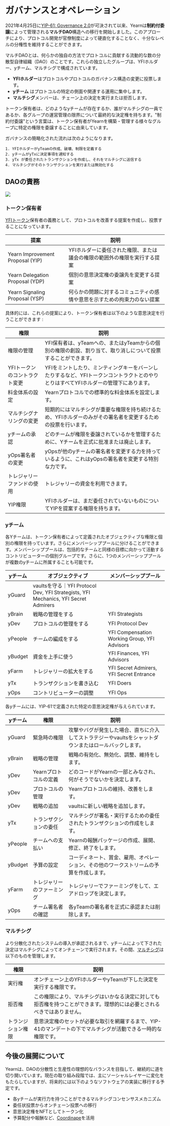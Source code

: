 # ガバナンスとオペレーション

2021年4月25日に[YIP-61: Governance 2.0](https://gov.yearn.finance/t/yip-61-governance-2-0/10460)が可決されて以来、Yearnは**制約付委譲**によって管理される**マルチDAO**構造への移行を開始しました。このアプローチにより、プロトコル開発が官僚制度によって硬直化することなく、十分なレベルの分権性を維持することができます。

マルチDAOとは、何らかの独自の方法でプロトコルに貢献する流動的な数の分散型自律組織（DAO）のことです。これらの独立したグループは、YFIホルダー、yチーム、マルチシグで構成されています。

- **YFIホルダー**はプロトコルやプロトコルのガバナンス構造の変更に投票します。
- **yチーム** はプロトコルの特定の側面や関連する運用に集中します。
- **マルチシグ**メンバーは、チェーン上の決定を実行または拒否します。

トークン保有者は、どのようなyチームが存在するか、誰がマルチシグの一員であるか、各グループの運営管理の限界について最終的な決定権を持ちます。"制約付委譲"という言葉は、トークン保有者がYearnを構築・管理する様々なグループに特定の権限を委譲することに由来しています。

ガバナンスの簡略化された流れは次のようになります。

    1. YFIホルダーがyTeamの作成、破壊、制限を定義する 
    2. yチームがyTxに決定事項を通知する 
    3. yTx が委任されたトランザクションを作成し、それをマルチシグに送信する 
    4. マルチシグがそのトランザクションを実行または無効化する


## DAOの責務

![](https://i.imgur.com/IDysF5O.png)

### トークン保有者

[YFIトークン](https://docs.yearn.finance/governance/yfi)保有者の義務として、プロトコルを改善する提案を作成し、投票することになっています。

| 提案 | 説明 |
|-----------|--------------|
|Yearn Improvement Proposal (YIP)|YFIホルダーに委任された権限、または議会の権限の範囲外の権限を実行する提案|
|Yearn Delegation Proposal (YDP)|個別の意思決定権の委譲先を変更する提案|
|Yearn Signaling Proposal (YSP)|何らかの問題に対するコミュニティの感情や意思を示すための拘束力のない提案|

具体的には、これらの提案により、トークン保有者は以下のような意思決定を行うことができます : 

| 権限 | 説明 |
|-------|-------------|
|権限の管理|YFI保有者は、yTeamへの、またはyTeamからの個別の権限の創設、割り当て、取り消しについて投票することができます。|
|YFIトークンのコントラクト変更|YFIをミントしたり、ミンティングキーをバーンしたりするなど、YFIトークンコントラクトとのやりとりはすべてYFIホルダーの管理下にあります。|
|料金体系の設定|Yearnプロトコルでの標準的な料金体系を設定します。|
|マルチシグナリングの変更|短期的にはマルチシグが重要な権限を持ち続けるため、YFIホルダーのみがその署名者を変更するための投票を行います。|
|yチームの承認|どのチームが権限を委譲されているかを管理するために、Yチームを正式に批准または廃止します。|
|yOps署名者の変更|yOpsが他のyチームの署名者を変更する力を持っているように、これはyOpsの署名者を変更する特別な力です。|
|トレジャリーファンドの使用|トレジャリーの資金を利用できます。|
|YIP権限|YFIホルダーは、まだ委任されていないものについてYIPを提案する権限を持ちます。|
### yチーム

各Yチームは、トークン保有者によって定義されたオブジェクティブな権限と個別の権限を持っています。さらにメンバーシッププールに分けることができます。メンバーシッププールは、包括的なチームと同様の目標に向かって活動するコントリビューターの個別グループです。さらに、1つのメンバーシッププールが複数のyチームに所属することも可能です。

| yチーム | オブジェクティブ | メンバーシッププール |
|-------|-----------|-----------------|
|yGuard|vaultsを守る｜YFI Protocol Dev, YFI Strategists, YFI Mechanics, YFI Secret Admirers|
|yBrain|戦略の管理をする|YFI Strategists|
|yDev|プロトコルの管理をする|YFI Protocol Dev|
|yPeople|チームの編成をする|YFI Compensation Working Group, YFI Advisors|
|yBudget|資金を上手に使う|YFI Finances, YFI Advisors|
|yFarm|トレジャリーの拡大をする|YFI Secret Admirers, YFI Secret Entrance|
|yTx|トランザクションを書き込む|YFI Doers|
|yOps|コントリビューターの調整|YFI Ops|

各yチームには、YIP-61で定義された特定の意思決定権が与えられています。

| yチーム | 権限 | 説明 |
|-------|-------|-------------|
|yGuard|緊急時の権限|攻撃やバグが発生した場合、直ちに介入してストラテジーやvaultsをシャットダウンまたはロールバックします。|
|yBrain|戦略の管理|戦略の有効化、無効化、調整、維持をします。|
|yDev|Yearnプロトコルの定義|どのコードがYearnの一部とみなされ、何がそうでないかを決定します。|
|yDev|プロトコルの管理|Yearnプロトコルの維持、改善をします。|
|yDev|戦略の追加|vaultsに新しい戦略を追加します。|
|yTx|トランザクションの委任|マルチシグが署名・実行するための委任されたトランザクションの作成をします。|
|yPeople|チームへの支払い|Yearnの報酬パッケージの作成、展開、修正、終了をします。|
|yBudget|予算の設定|コーディネート、賞金、雇用、オペレーション、その他のワークストリームの予算を作成します。|
|yFarm|トレジャリーのファーミング|トレジャリーでファーミングをして、エアドロップを決定します。|
|yOps|チーム署名者の確認|各yTeamの署名者を正式に承認または削除します。|

### マルチシグ

より分散化されたシステムの導入が承認されるまで、yチームによって下された決定はマルチシグによってオンチェーンで実行されます。その間、[マルチシグ](https://docs.yearn.finance/resources/faq#who-is-on-the-multisig)は以下のものを管理します。

| 権限 | 説明 |
|-------|-------------|
|実行権|オンチェーン上のYFIホルダーやyTeamが下した決定を実行する権限です。|
|拒否権|この権限により、マルチシグはいかなる決定に対しても拒否権を持つことができます。理想的には必要とされるべきではありません。|
|トランジション権限|意思決定権のセットが必要な取引を網羅するまで、YIP-41のマンデートの下でマルチシグが活動できる一時的な権限です。|


## 今後の展開について

Yearnは、DAOの分散性と生産性の理想的なバランスを目指して、継続的に道を切り開いています。現在の取り組み段階では、主にソーシャルレイヤーに変化をもたらしていますが、将来的には以下のようなソフトウェアの実装に移行する予定です。

- 各yチームが実行力を持つことができるマルチシグコンセンサスメカニズム 
- 委任状投票からオンチェーン投票への移行
- 意思決定権をNFTとしてトークン化
- 予算配分や報酬など、[Coordinape](https://coordinape.com/)を活用